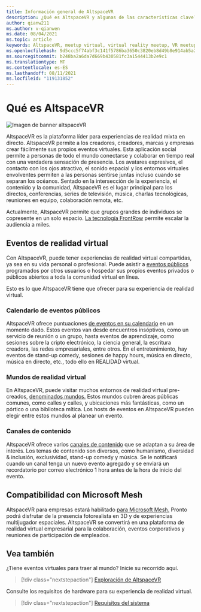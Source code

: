 ```yaml
---
title: Información general de AltspaceVR
description: ¿Qué es AltspaceVR y algunas de las características clave?
author: qianw211
ms.author: v-qianwen
ms.date: 08/04/2021
ms.topic: article
keywords: AltspaceVR, meetup virtual, virtual reality meetup, VR meetup, virtual reality platforms, VR platform, immersive virtual events, immersive VR events, virtual reality events, VR events, VR world-building, immersive VR experience, social VR platform, VR platform, VR event hosting, social virtual reality, virtual reality event hosting
ms.openlocfilehash: 9d5ccc5f74abf3c141f5786ba3650c3820eb8d49b8e914ab5a2a07828391ba04
ms.sourcegitcommit: b248ba2a6da7d669b430581fc3a1544413b2e9c1
ms.translationtype: MT
ms.contentlocale: es-ES
ms.lasthandoff: 08/11/2021
ms.locfileid: "119131852"
---
```

# <a name="what-is-altspacevr"></a>Qué es AltspaceVR

![Imagen de banner altspaceVR](images/vr-interactions.png)

AltspaceVR es la plataforma líder para experiencias de realidad mixta en directo. AltspaceVR permite a los creadores, creadores, marcas y empresas crear fácilmente sus propios eventos virtuales. Esta aplicación social permite a personas de todo el mundo conectarse y colaborar en tiempo real con una verdadera sensación de presencia. Los avatares expresivos, el contacto con los ojos atractivo, el sonido espacial y los entornos virtuales envolventes permiten a las personas sentirse juntas incluso cuando se separan los océanos. Sentado en la intersección de la experiencia, el contenido y la comunidad, AltspaceVR es el lugar principal para los directos, conferencias, series de televisión, música, charlas tecnológicas, reuniones en equipo, colaboración remota, etc.  

Actualmente, AltspaceVR permite que grupos grandes de individuos se copresente en un solo espacio.  [La tecnología FrontRow](faqs/scaling-audiences.md) permite escalar la audiencia a miles.

## <a name="virtual-reality-events"></a>Eventos de realidad virtual

Con AltspaceVR, puede tener experiencias de realidad virtual compartidas, ya sea en su vida personal o profesional. Puede asistir a [eventos públicos](community/exploring-title-screen.md#destinations) programados por otros usuarios o hospedar sus propios eventos privados o públicos abiertos a toda la comunidad virtual en línea. [](tutorials/creating-an-event.md)

Esto es lo que AltspaceVR tiene que ofrecer para su experiencia de realidad virtual.

### <a name="public-events-calendar"></a>Calendario de eventos públicos

AltspaceVR ofrece puntuaciones [de eventos en su calendario](https://account.altvr.com/events/main) en un momento dado. Estos eventos van desde encuentros insóptivos, como un servicio de reunión o un grupo, hasta eventos de aprendizaje, como sesiones sobre la cripto electrónico, la ciencia general, la escritura creadora, las redes empresariales, entre otros. En el entretenimiento, hay eventos de stand-up comedy, sesiones de happy hours, música en directo, música en directo, etc., todo ello en REALIDAD virtual.

### <a name="vr-worlds"></a>Mundos de realidad virtual

En AltspaceVR, puede visitar muchos entornos de realidad virtual pre-creados, [denominados mundos.](community/exploring-title-screen.md#other-functions) Estos mundos cubren áreas públicas comunes, como calles y calles, y ubicaciones más fantásticas, como un pórtico o una biblioteca mítica. Los hosts de eventos en AltspaceVR pueden elegir entre estos mundos al planear un evento.

### <a name="content-channels"></a>Canales de contenido

AltspaceVR ofrece varios [canales de contenido](https://account.altvr.com/channels/popular) que se adaptan a su área de interés. Los temas de contenido son diversos, como humanismo, diversidad & inclusión, exclusividad, stand-up comedy y música.  Se le notificará cuando un canal tenga un nuevo evento agregado y se enviará un recordatorio por correo electrónico 1 hora antes de la hora de inicio del evento.

## <a name="microsoft-mesh-compatibility"></a>Compatibilidad con Microsoft Mesh

AltspaceVR para empresas estará habilitado [para Microsoft Mesh.](/mesh/) Pronto podrá disfrutar de la presencia fotorealista en 3D y de experiencias multijugador espaciales. AltspaceVR se convertirá en una plataforma de realidad virtual empresarial para la colaboración, eventos corporativos y reuniones de participación de empleados.

## <a name="see-also"></a>Vea también

¿Tiene eventos virtuales para traer al mundo? Inicie su recorrido aquí.
> [!div class="nextstepaction"]
> [Exploración de AltspaceVR](journey.md)

Consulte los requisitos de hardware para su experiencia de realidad virtual.
> [!div class="nextstepaction"]
> [Requisitos del sistema](getting-started/system-requirements.md)
